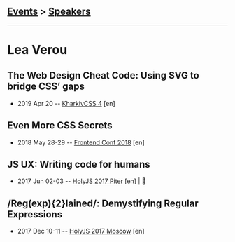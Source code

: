 ## [Events](../README.md) > [Speakers](../speakers.md)
---

# Lea Verou

## The Web Design Cheat Code: Using SVG to bridge CSS’ gaps
- 2019 Apr 20 -- [KharkivCSS 4](https://www.youtube.com/watch?v=PNVygpWE4lI) [en]   
## Even More CSS Secrets
- 2018 May 28-29 -- [Frontend Conf 2018](https://www.youtube.com/watch?v=YxW8fnY4zak) [en]   
## JS UX: Writing code for humans
- 2017 Jun 02-03 -- [HolyJS 2017 Piter](https://www.youtube.com/watch?v=gweY3L0YA1Y) [en] | [:notebook:](https://leaverou.github.io/talks/jsux/)  
## &#x2F;Reg(exp){2}lained&#x2F;: Demystifying Regular Expressions
- 2017 Dec 10-11 -- [HolyJS 2017 Moscow](https://www.youtube.com/watch?v=M7vDtxaD7ZU) [en]   
